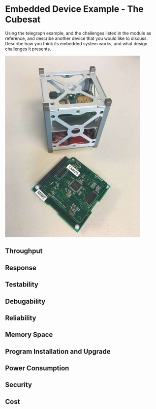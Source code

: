 # __Embedded Device Example - The Cubesat__
Using the telegraph example, and the challenges listed in the module as reference, and describe another device that you would like to discuss. Describe how you think its embedded system works, and what design challenges it presents.

![Cubesat Image](cubesat_board.jpg)

## __Throughput__

## __Response__ 

## __Testability__

## __Debugability__

## __Reliability__

## __Memory Space__

## __Program Installation and Upgrade__

## __Power Consumption__

## __Security__

## __Cost__


